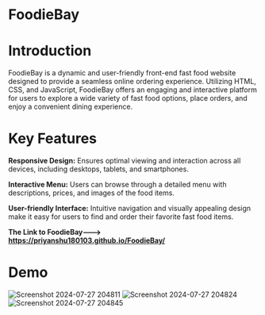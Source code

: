 # FoodieBay

# Introduction
FoodieBay is a dynamic and user-friendly front-end fast food website designed to provide a seamless online ordering experience. Utilizing HTML, CSS, and JavaScript, FoodieBay offers an engaging and interactive platform for users to explore a wide variety of fast food options, place orders, and enjoy a convenient dining experience.

# Key Features
**Responsive Design:** Ensures optimal viewing and interaction across all devices, including desktops, tablets, and smartphones.

**Interactive Menu:** Users can browse through a detailed menu with descriptions, prices, and images of the food items.

**User-friendly Interface:** Intuitive navigation and visually appealing design make it easy for users to find and order their favorite fast food items.

**The Link to FoodieBay---> https://priyanshu180103.github.io/FoodieBay/**


# Demo
![Screenshot 2024-07-27 204811](https://github.com/user-attachments/assets/eb56617a-d75e-4811-a0a7-04c66574356e)
![Screenshot 2024-07-27 204824](https://github.com/user-attachments/assets/4ec78dc6-d693-4c6b-8294-41f0a36b0401)
![Screenshot 2024-07-27 204845](https://github.com/user-attachments/assets/0a102b70-53b9-44ff-a58e-85de66ff323c)
